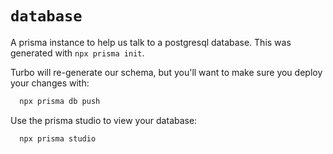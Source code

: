 # `database`

A prisma instance to help us talk to a postgresql database. This was generated with `npx prisma init`.

Turbo will re-generate our schema, but you'll want to make sure you deploy your changes with:

```bash
  npx prisma db push
```

Use the prisma studio to view your database:

```bash
  npx prisma studio
```
